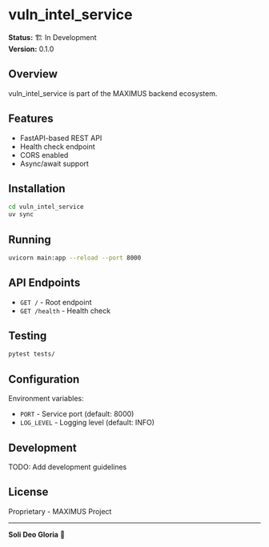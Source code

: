 # vuln_intel_service

**Status:** 🏗️ In Development  
**Version:** 0.1.0

## Overview

vuln_intel_service is part of the MAXIMUS backend ecosystem.

## Features

- FastAPI-based REST API
- Health check endpoint
- CORS enabled
- Async/await support

## Installation

```bash
cd vuln_intel_service
uv sync
```

## Running

```bash
uvicorn main:app --reload --port 8000
```

## API Endpoints

- `GET /` - Root endpoint
- `GET /health` - Health check

## Testing

```bash
pytest tests/
```

## Configuration

Environment variables:
- `PORT` - Service port (default: 8000)
- `LOG_LEVEL` - Logging level (default: INFO)

## Development

TODO: Add development guidelines

## License

Proprietary - MAXIMUS Project

---

**Soli Deo Gloria** 🙏
